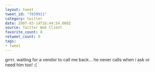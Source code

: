 ```yaml
---
layout: tweet
tweet_id: "7839911"
category: twitter
date: 2007-03-14T16:44:54.000Z
source: Twitter Web Client
favorite_count: 0
retweet_count: 0
tags:
- tweet
---
```


grrrr. waiting for a vendor to call me back... he never calls when i ask or need him too! :(
